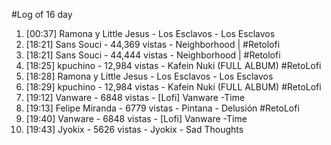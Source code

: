 #Log of 16 day

1. [00:37] Ramona y Little Jesus - Los Esclavos - Los Esclavos
1. [18:21] Sans Souci - 44,369 vistas - Neighborhood | #Retolofi
1. [18:21] Sans Souci - 44,444 vistas - Neighborhood | #Retolofi
1. [18:25] kpuchino - 12,984 vistas - Kafein Nuki (FULL ALBUM) #RetoLofi
1. [18:28] Ramona y Little Jesus - Los Esclavos - Los Esclavos
1. [18:29] kpuchino - 12,984 vistas - Kafein Nuki (FULL ALBUM) #RetoLofi
1. [19:12] Vanware - 6848 vistas - [Lofi] Vanware -Time
1. [19:13] Felipe Miranda - 6779 vistas - Pintana - Delusión #RetoLofi
1. [19:40] Vanware - 6848 vistas - [Lofi] Vanware -Time
1. [19:43] Jyokix - 5626 vistas - Jyokix - Sad Thoughts

